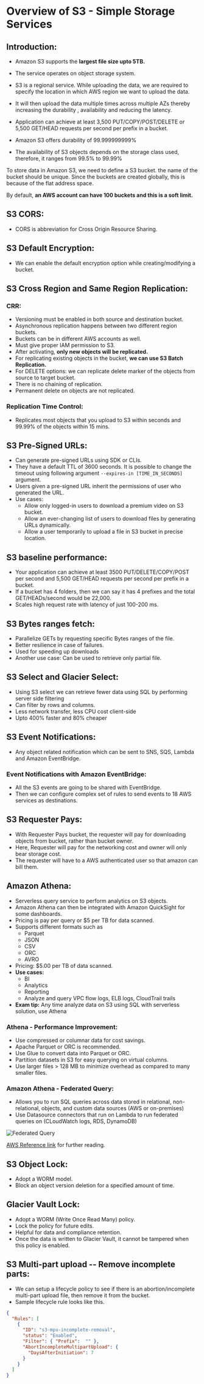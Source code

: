 # Overview of S3 - Simple Storage Services

## Introduction:
- Amazon S3 supports the **largest file size upto 5TB.**
- The service operates on object storage system.
- S3 is a regional service. While uploading the data, we are required to specify the
  location in which AWS region we want to upload the data.
- It will then upload the data multiple times across multiple AZs thereby increasing the durability , availability and reducing the latency.
- Application can achieve at least 3,500 PUT/COPY/POST/DELETE or 5,500 GET/HEAD requests per second per prefix in a bucket.

- Amazon S3 offers durability of 99.999999999%
- The availability of S3 objects depends on the storage class used, therefore, it ranges from 99.5% to 99.99%


To store data in Amazon S3, we need to define a S3 bucket.
the name of the bucket should be unique. Since the buckets are created globally,
this is because of the flat address space.

By default, **an AWS account can have 100 buckets and this is a soft limit.**

## S3 CORS:
-  CORS is abbreviation for Cross Origin Resource Sharing.

## S3 Default Encryption:
-  We can enable the default encryption option while creating/modifying a bucket.

## S3 Cross Region and Same Region Replication:

### CRR:
  - Versioning must be enabled in both source and destination bucket.
  - Asynchronous replication happens between two different region buckets.
  - Buckets can be in different AWS accounts as well.
  - Must give proper IAM permission to S3.
  - After activating, **only new objects will be replicated.**
  - For replicating existing objects in the bucket, **we can use S3 Batch Replication.**
  - For DELETE options: we can replicate delete marker of the objects from source to target bucket.
  - There is no chaining of replication.
  - Permanent delete on objects are not replicated.

### Replication Time Control:
- Replicates most objects that you upload to S3 within seconds and 99.99% of the objects within 15 mins.

## S3 Pre-Signed URLs:
-  Can generate pre-signed URLs using SDK or CLIs.
-  They have a default TTL of 3600 seconds. It is possible to change the timeout using following argument ```--expires-in
   [TIME_IN_SECONDS]``` argument.
-  Users given a pre-signed URL inherit the permissions of user who generated the URL.
  - Use cases:
    - Allow only logged-in users to download a premium video on S3 bucket.
    - Allow an ever-changing list of users to download files by generating URLs dynamically.
    - Allow a user temporarily to upload a file in S3 bucket in precise location.

## S3 baseline performance:
-  Your application can achieve at least 3500 PUT/DELETE/COPY/POST per second and 5,500 GET/HEAD requests per second
   per prefix in a bucket.
- If a bucket has 4 folders, then we can say it has 4 prefixes and the total GET/HEADs/second would be 22,000.
- Scales high request rate with latency of just 100-200 ms.

## S3 Bytes ranges fetch:
-  Parallelize GETs by requesting specific Bytes ranges of the file.
-  Better resilience in case of failures.
-  Used for speeding up downloads
-  Another use case: Can be used to retrieve only partial file.

## S3 Select and Glacier Select:
-  Using S3 select we can retrieve fewer data using SQL by performing server side filtering
-  Can filter by rows and columns.
-  Less network transfer, less CPU cost client-side
-  Upto 400% faster and 80% cheaper

## S3 Event Notifications:
-  Any object related notification which can be sent to SNS, SQS, Lambda and Amazon EventBridge.

### Event Notifications with Amazon EventBridge:
- All the S3 events are going to be shared with EventBridge.
- Then we can configure complex set of rules to send events to 18 AWS services as destinations.

## S3 Requester Pays:
-  With Requester Pays bucket, the requester will pay for downloading objects from bucket, rather than bucket owner.
-  Here, Requester will pay for the networking cost and owner will only bear storage cost.
-  The requester will have to a AWS authenticated user so that amazon can bill them.

## Amazon Athena:
-  Serverless query service to perform analytics on S3 objects.
-  Amazon Athena can then be integrated with Amazon QuickSight for some dashboards.
-  Pricing is pay per query or $5 per TB for data scanned.
- Supports different formats such as 
  - Parquet
  - JSON
  - CSV
  - ORC
  - AVRO
- Pricing: $5.00 per TB of data scanned.
- **Use cases:**
  - BI
  - Analytics
  - Reporting
  - Analyze and query VPC flow logs, ELB logs, CloudTrail trails
- **Exam tip:** Any time analyze data on S3 using SQL with serverless solution, use Athena

### Athena - Performance Improvement:
-  Use compressed or columnar data for cost savings.
- Apache Parquet or ORC is recommended.
- Use Glue to convert data into Parquet or ORC.
- Partition datasets in S3 for easy querying on virtual columns.
- Use larger files > 128 MB to minimize overhead as compared to many smaller files.

### Amazon Athena - Federated Query:

- Allows you to run SQL queries across data stored in relational, non-relational, objects, and custom data sources (AWS or on-premises)
- Use Datasource connectors that run on Lambda to run federated queries on (CLoudWatch logs, RDS, DynamoDB)

![Federated Query](https://d2908q01vomqb2.cloudfront.net/b6692ea5df920cad691c20319a6fffd7a4a766b8/2019/11/27/AthenaQueryPic1.png)

[AWS Reference link](https://aws.amazon.com/blogs/big-data/query-any-data-source-with-amazon-athenas-new-federated-query/) 
for further reading.

## S3 Object Lock:
- Adopt a WORM model.
- Block an object version deletion for a specified amount of time.

## Glacier Vault Lock:
-  Adopt a WORM (Write Once Read Many) policy.
-  Lock the policy for future edits.
-  Helpful for data and compliance retention.
-  Once the data is written to Glacier Vault, it cannot be tampered when this policy is enabled.

## S3 Multi-part upload -- Remove incomplete parts:
- We can setup a lifecycle policy to see if there is an abortion/incomplete multi-part upload file, then remove it from the bucket.
- Sample lifecycle rule looks like this.

```json
{
  "Rules": [
    {
      "ID": "s3-mpu-incomplete-removal",
      "status": "Enabled",
      "Filter": { "Prefix":  "" },
      "AbortIncompleteMultipartUpload": {
        "DaysAfterInitiation": 7
      }
    }
  ]
}
```